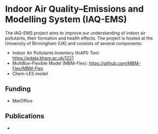# Indoor Air Quality–Emissions and Modelling System (IAQ-EMS)

The IAQ-EMS project aims to improve our understanding of indoor air pollutants, their formation and health effects. The project is hosted at the University of Birmingham (UK) and consists of several components: 

- Indoor Air Pollutants Inventory (InAPI) Tool: https://edata.bham.ac.uk/1221
- MultiBox-Flexible Model (MBM-Flex): https://github.com/MBM-Flex/MBM-Flex
- Chem-LES model

## Funding
- MetOffice

## Publications
- 
